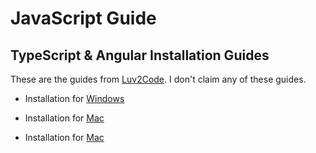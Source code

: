 # JavaScript Guide

## TypeScript & Angular Installation Guides
These are the guides from [Luv2Code](https://github.com/darbyluv2code/fullstack-angular-and-springboot). I don't claim any of these guides.

* Installation for [Windows](00-installation/windows.md)

* Installation for [Mac](00-installation/mac.md)

* Installation for [Mac](00-installation/linux.md)

